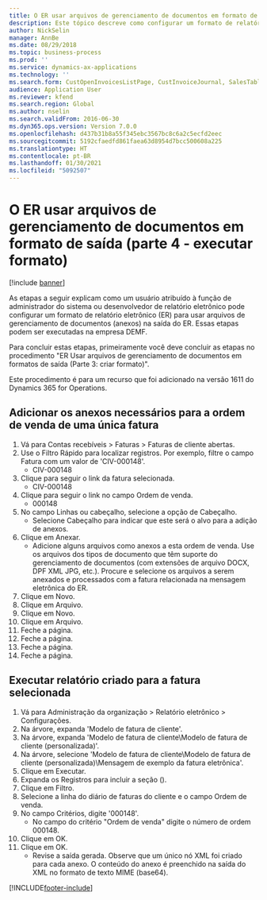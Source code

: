 ```yaml
---
title: O ER usar arquivos de gerenciamento de documentos em formato de saída (parte 4 - executar formato)
description: Este tópico descreve como configurar um formato de relatório eletrônico para usar arquivos de gerenciamento de documentos na saída de ER. (Parte 4)
author: NickSelin
manager: AnnBe
ms.date: 08/29/2018
ms.topic: business-process
ms.prod: ''
ms.service: dynamics-ax-applications
ms.technology: ''
ms.search.form: CustOpenInvoicesListPage, CustInvoiceJournal, SalesTable, ERSolutionTable
audience: Application User
ms.reviewer: kfend
ms.search.region: Global
ms.author: nselin
ms.search.validFrom: 2016-06-30
ms.dyn365.ops.version: Version 7.0.0
ms.openlocfilehash: d437b31b8a55f345ebc3567bc8c6a2c5ecfd2eec
ms.sourcegitcommit: 5192cfaedfd861faea63d8954d7bcc500608a225
ms.translationtype: HT
ms.contentlocale: pt-BR
ms.lasthandoff: 01/30/2021
ms.locfileid: "5092507"
---
```

# <a name="er-use-document-management-files-in-format-outputs-part-4---run-format"></a>O ER usar arquivos de gerenciamento de documentos em formato de saída (parte 4 - executar formato)

[!include [banner](../../includes/banner.md)]

As etapas a seguir explicam como um usuário atribuído à função de administrador do sistema ou desenvolvedor de relatório eletrônico pode configurar um formato de relatório eletrônico (ER) para usar arquivos de gerenciamento de documentos (anexos) na saída do ER. Essas etapas podem ser executadas na empresa DEMF.

Para concluir estas etapas, primeiramente você deve concluir as etapas no procedimento "ER Usar arquivos de gerenciamento de documentos em formatos de saída (Parte 3: criar formato)".

Este procedimento é para um recurso que foi adicionado na versão 1611 do Dynamics 365 for Operations.


## <a name="add-necessary-attachments-for-sales-order-of-a-single-invoice"></a>Adicionar os anexos necessários para a ordem de venda de uma única fatura
1. Vá para Contas recebíveis > Faturas > Faturas de cliente abertas.
2. Use o Filtro Rápido para localizar registros. Por exemplo, filtre o campo Fatura com um valor de 'CIV-000148'.
    * CIV-000148  
3. Clique para seguir o link da fatura selecionada.
    * CIV-000148  
4. Clique para seguir o link no campo Ordem de venda.
    * 000148  
5. No campo Linhas ou cabeçalho, selecione a opção de Cabeçalho.
    * Selecione Cabeçalho para indicar que este será o alvo para a adição de anexos.  
6. Clique em Anexar.
    * Adicione alguns arquivos como anexos a esta ordem de venda. Use os arquivos dos tipos de documento que têm suporte do gerenciamento de documentos (com extensões de arquivo DOCX, DPF XML JPG, etc.). Procure e selecione os arquivos a serem anexados e processados com a fatura relacionada na mensagem eletrônica do ER.  
7. Clique em Novo.
8. Clique em Arquivo.
9. Clique em Novo.
10. Clique em Arquivo.
11. Feche a página.
12. Feche a página.
13. Feche a página.
14. Feche a página.

## <a name="run-the-designed-report-for-the-selected-invoice"></a>Executar relatório criado para a fatura selecionada
1. Vá para Administração da organização > Relatório eletrônico > Configurações.
2. Na árvore, expanda 'Modelo de fatura de cliente'.
3. Na árvore, expanda 'Modelo de fatura de cliente\Modelo de fatura de cliente (personalizada)'.
4. Na árvore, selecione 'Modelo de fatura de cliente\Modelo de fatura de cliente (personalizada)\Mensagem de exemplo da fatura eletrônica'.
5. Clique em Executar.
6. Expanda os Registros para incluir a seção ().
7. Clique em Filtro.
8. Selecione a linha do diário de faturas do cliente e o campo Ordem de venda.
9. No campo Critérios, digite '000148'.
    * No campo do critério "Ordem de venda" digite o número de ordem 000148.  
10. Clique em OK.
11. Clique em OK.
    * Revise a saída gerada. Observe que um único nó XML foi criado para cada anexo. O conteúdo do anexo é preenchido na saída do XML no formato de texto MIME (base64).  



[!INCLUDE[footer-include](../../../../includes/footer-banner.md)]